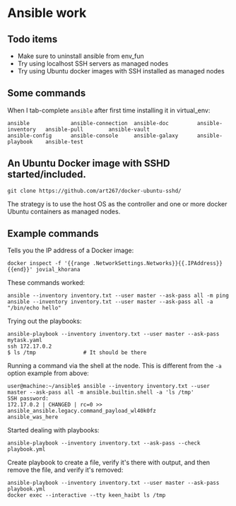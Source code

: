 # Ansible work

## Todo items
- Make sure to uninstall ansible from env_fun
- Try using localhost SSH servers as managed nodes
- Try using Ubuntu docker images with SSH installed as managed nodes

## Some commands
When I tab-complete `ansible` after first time installing it in virtual_env:

```
ansible             ansible-connection  ansible-doc         ansible-inventory   ansible-pull        ansible-vault       
ansible-config      ansible-console     ansible-galaxy      ansible-playbook    ansible-test
```

## An Ubuntu Docker image with SSHD started/included.
```
git clone https://github.com/art267/docker-ubuntu-sshd/
```
The strategy is to use the host OS as the controller and one or more docker Ubuntu containers as managed nodes.

## Example commands
Tells you the IP address of a Docker image:
```
docker inspect -f '{{range .NetworkSettings.Networks}}{{.IPAddress}}{{end}}' jovial_khorana
```

These commands worked:
```
ansible --inventory inventory.txt --user master --ask-pass all -m ping
ansible --inventory inventory.txt --user master --ask-pass all -a "/bin/echo hello"
```

Trying out the playbooks:
```
ansible-playbook --inventory inventory.txt --user master --ask-pass mytask.yaml
ssh 172.17.0.2
$ ls /tmp               # It should be there
```

Running a command via the shell at the node.  This is different from the `-a` option example from above:
```
user@machine:~/ansible$ ansible --inventory inventory.txt --user master --ask-pass all -m ansible.builtin.shell -a 'ls /tmp'
SSH password: 
172.17.0.2 | CHANGED | rc=0 >>
ansible_ansible.legacy.command_payload_wl40k0fz
ansible_was_here
```

Started dealing with playbooks:
```
ansible-playbook --inventory inventory.txt --ask-pass --check playbook.yml
```

Create playbook to create a file, verify it's there with output, and then remove the file, and verify it's removed:
```
ansible-playbook --inventory inventory.txt --user master --ask-pass playbook.yml
docker exec --interactive --tty keen_haibt ls /tmp
```
